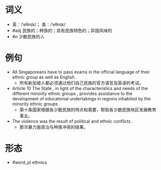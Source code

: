 # 词义
- 英：/ˈeθnɪk/； 美：/ˈeθnɪk/
- #adj 民族的；种族的；具有民族特色的；异国风味的
- #n 少数民族的人
# 例句
- All Singaporeans have to pass exams in the official language of their ethnic group as well as English .
	- 所有新加坡人都必须通过他们自己民族的官方语言及英语的考试。
- Article 10 The State , in light of the characteristics and needs of the different minority ethnic groups , provides assistance to the development of educational undertakings in regions inhabited by the minority ethnic groups .
	- 第十条国家根据各少数民族的特点和需要，帮助各少数民族地区发展教育事业。
- The violence was the result of political and ethnic conflicts .
	- 那次暴力是政治与种族冲突的结果。
# 形态
- #word_pl ethnics
